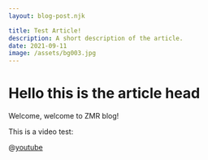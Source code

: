 ```yaml
---
layout: blog-post.njk

title: Test Article!
description: A short description of the article.
date: 2021-09-11
image: /assets/bg003.jpg
---
```

# Hello this is the article head

Welcome, welcome to ZMR blog!

This is a video test:

@[youtube](dQw4w9WgXcQ)
